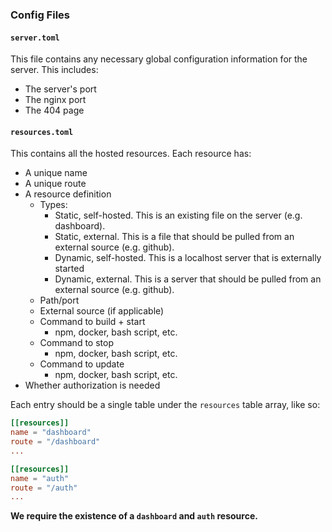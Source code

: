 ### Config Files

#### `server.toml`
This file contains any necessary global configuration information for the server.
This includes:
- The server's port
- The nginx port
- The 404 page

#### `resources.toml`
This contains all the hosted resources.
Each resource has:
- A unique name
- A unique route
- A resource definition
  - Types:
    - Static, self-hosted. This is an existing file on the server (e.g. dashboard).
    - Static, external. This is a file that should be pulled from an external source (e.g. github).
    - Dynamic, self-hosted. This is a localhost server that is externally started
    - Dynamic, external. This is a server that should be pulled from an external source (e.g. github).
  - Path/port
  - External source (if applicable)
  - Command to build + start
    - npm, docker, bash script, etc.
  - Command to stop
    - npm, docker, bash script, etc.
  - Command to update
    - npm, docker, bash script, etc.
- Whether authorization is needed

Each entry should be a single table under the `resources` table array, like so:
```toml
[[resources]]
name = "dashboard"
route = "/dashboard"
...

[[resources]]
name = "auth"
route = "/auth"
...
```
**We require the existence of a `dashboard` and `auth` resource.**